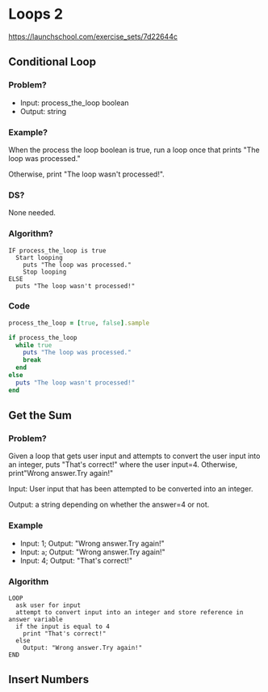 # Loops 2 
https://launchschool.com/exercise_sets/7d22644c

## Conditional Loop

### Problem?
- Input: process_the_loop boolean
- Output: string


### Example?

When the process the loop boolean is true, run a loop once that prints "The loop was processed." 

Otherwise, print "The loop wasn't processed!". 

### DS? 

None needed.

### Algorithm?

```
IF process_the_loop is true
  Start looping
    puts "The loop was processed." 
    Stop looping
ELSE
  puts "The loop wasn't processed!"

```

### Code

```ruby
process_the_loop = [true, false].sample

if process_the_loop
  while true
    puts "The loop was processed."
    break
  end
else
  puts "The loop wasn't processed!"
end

```

## Get the Sum


### Problem?
Given a loop that gets user input and attempts to convert the user input into an integer, puts "That's correct!" where the user input=4. Otherwise, print"Wrong answer.Try again!"

Input: User input that has been attempted to be converted into an integer.

Output: a string depending on whether the answer=4 or not.

### Example

- Input: 1; Output: "Wrong answer.Try again!"
- Input: `a`; Output: "Wrong answer.Try again!"
- Input: 4; Output: "That's correct!"

### Algorithm

```
LOOP
  ask user for input
  attempt to convert input into an integer and store reference in answer variable
  if the input is equal to 4
    print "That's correct!"
  else
    Output: "Wrong answer.Try again!"
END
```
    
## Insert Numbers

